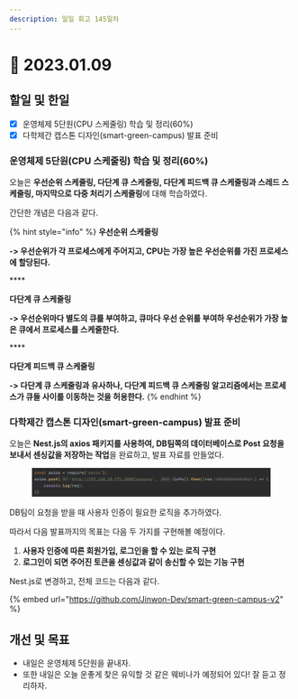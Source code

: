 ```yaml
---
description: 일일 회고 145일차
---
```


# 🙂 2023.01.09

## 할일 및 한일&#x20;

* [x] 운영체제 5단원(CPU 스케줄링) 학습 및 정리(60%)&#x20;
* [x] 다학제간 캡스톤 디자인(smart-green-campus) 발표 준비&#x20;

### 운영체제 5단원(CPU 스케줄링) 학습 및 정리(60%)&#x20;

오늘은 **우선순위 스케줄링, 다단계 큐 스케줄링, 다단계 피드백 큐 스케줄링과 스레드 스케줄링, 마지막으로 다중 처리기 스케줄링**에 대해 학습하였다.

간단한 개념은 다음과 같다.

{% hint style="info" %}
**우선순위 스케줄링**

**-> 우선순위가 각 프로세스에게 주어지고, CPU는 가장 높은 우선순위를 가진 프로세스에 할당된다.**

&#x20;****&#x20;

**다단계 큐 스케줄링**

**-> 우선순위마다 별도의 큐를 부여하고, 큐마다 우선 순위를 부여하 우선순위가 가장 높은 큐에서 프로세스를 스케줄한다.**

&#x20;****&#x20;

**다단계 피드백 큐 스케줄링**

**-> 다단계 큐 스케줄링과 유사하나, 다단계 피드백 큐 스케줄링 알고리즘에서는 프로세스가 큐들 사이를 이동하는 것을 허용한다.**
{% endhint %}

### 다학제간 캡스톤 디자인(smart-green-campus) 발표 준비&#x20;

오늘은 **Nest.js의 axios 패키지를 사용하여, DB팀쪽의 데이터베이스로 Post 요청을 보내서 센싱값을 저장하는 작업**을 완료하고, 발표 자료를 만들었다.

<figure><img src="../.gitbook/assets/image (1) (3) (1).png" alt=""><figcaption></figcaption></figure>

DB팀이 요청을 받을 때 사용자 인증이 필요한 로직을 추가하였다.

따라서 다음 발표까지의 목표는 다음 두 가지를 구현해볼 예정이다.

1. **사용자 인증에 따른 회원가입, 로그인을 할 수 있는 로직 구현**
2. **로그인이 되면 주어진 토큰을 센싱값과 같이 송신할 수 있는 기능 구현**

Nest.js로 변경하고, 전체 코드는 다음과 같다.

{% embed url="https://github.com/Jinwon-Dev/smart-green-campus-v2" %}

## 개선 및 목표&#x20;

* 내일은 운영체제 5단원을 끝내자.&#x20;
* 또한 내일은 오늘 운좋게 찾은 유익할 것 같은 웨비나가 예정되어 있다! 잘 듣고 정리하자.&#x20;
